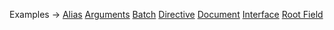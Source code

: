 <p class="ExampleLinks">Examples <span class="ExampleLinksTitleSeparator">-></span> <a href="../../examples/generated/alias">Alias</a> <span class="ExampleLinksSeparator"></span> <a href="../../examples/generated/arguments">Arguments</a> <span class="ExampleLinksSeparator"></span> <a href="../../examples/generated/batch">Batch</a> <span class="ExampleLinksSeparator"></span> <a href="../../examples/generated/directive">Directive</a> <span class="ExampleLinksSeparator"></span> <a href="../../examples/generated/document">Document</a> <span class="ExampleLinksSeparator"></span> <a href="../../examples/generated/interface">Interface</a> <span class="ExampleLinksSeparator"></span> <a href="../../examples/generated/root-field">Root Field</a></p>

